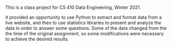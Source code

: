 

This is a class project for CS 410 Data Engineering, Winter 2021.

It provided an opportunity to use Python to extract and format data from a live website, and then to use statistics libraries to present and analyze the data in order to answer some questions. 
Some of the data changed from the the time of the original assignment, so some modifications were necessary to achieve the desired results.
